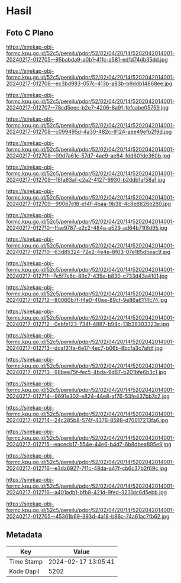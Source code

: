 # Hasil

## Foto C Plano

https://sirekap-obj-formc.kpu.go.id/52c5/pemilu/pdpr/52/02/04/20/14/5202042014001-20240217-012705--95babda9-a0b1-41fc-a581-ed1d74db35dd.jpg

https://sirekap-obj-formc.kpu.go.id/52c5/pemilu/pdpr/52/02/04/20/14/5202042014001-20240217-012706--ec3bd983-057c-413b-a83b-b9ddb14868ee.jpg

https://sirekap-obj-formc.kpu.go.id/52c5/pemilu/pdpr/52/02/04/20/14/5202042014001-20240217-012707--78cd5eec-b2e7-4206-8a91-fefcabe05759.jpg

https://sirekap-obj-formc.kpu.go.id/52c5/pemilu/pdpr/52/02/04/20/14/5202042014001-20240217-012708--c099495d-4a30-482c-9124-aee49efb2f9d.jpg

https://sirekap-obj-formc.kpu.go.id/52c5/pemilu/pdpr/52/02/04/20/14/5202042014001-20240217-012708--09d7a61c-57d7-4ae9-ae84-fdd601de360b.jpg

https://sirekap-obj-formc.kpu.go.id/52c5/pemilu/pdpr/52/02/04/20/14/5202042014001-20240217-012709--18fa63af-c2a2-4127-9930-b2ddb1af58a1.jpg

https://sirekap-obj-formc.kpu.go.id/52c5/pemilu/pdpr/52/02/04/20/14/5202042014001-20240217-012709--99067e18-e14f-4baa-9b38-4c8e6626e260.jpg

https://sirekap-obj-formc.kpu.go.id/52c5/pemilu/pdpr/52/02/04/20/14/5202042014001-20240217-012710--ffae9787-e2c2-484a-a529-ad64b71f8d95.jpg

https://sirekap-obj-formc.kpu.go.id/52c5/pemilu/pdpr/52/02/04/20/14/5202042014001-20240217-012710--63d85324-72e2-4e4e-8f03-07e185d5eac9.jpg

https://sirekap-obj-formc.kpu.go.id/52c5/pemilu/pdpr/52/02/04/20/14/5202042014001-20240217-012711--7e5f7e8c-89c7-435e-b830-c733d43a4101.jpg

https://sirekap-obj-formc.kpu.go.id/52c5/pemilu/pdpr/52/02/04/20/14/5202042014001-20240217-012712--80060b7f-f4e0-40ee-89cf-9e86a6114c74.jpg

https://sirekap-obj-formc.kpu.go.id/52c5/pemilu/pdpr/52/02/04/20/14/5202042014001-20240217-012712--0ebfe123-734f-4887-b94c-13b38303323e.jpg

https://sirekap-obj-formc.kpu.go.id/52c5/pemilu/pdpr/52/02/04/20/14/5202042014001-20240217-012713--dcaf31fa-6e17-4ec7-b06b-8bcfa3c7afdf.jpg

https://sirekap-obj-formc.kpu.go.id/52c5/pemilu/pdpr/52/02/04/20/14/5202042014001-20240217-012713--98bee75f-fec5-4bda-9d67-b201bfe6b3c1.jpg

https://sirekap-obj-formc.kpu.go.id/52c5/pemilu/pdpr/52/02/04/20/14/5202042014001-20240217-012714--9691e302-e824-44e8-af76-53fe437bb7c2.jpg

https://sirekap-obj-formc.kpu.go.id/52c5/pemilu/pdpr/52/02/04/20/14/5202042014001-20240217-012714--24c285b8-574f-4376-8598-d70617213fa6.jpg

https://sirekap-obj-formc.kpu.go.id/52c5/pemilu/pdpr/52/02/04/20/14/5202042014001-20240217-012715--eacecb17-554e-44e6-b4d7-6b8dbea895e9.jpg

https://sirekap-obj-formc.kpu.go.id/52c5/pemilu/pdpr/52/02/04/20/14/5202042014001-20240217-012716--e3da6927-7f1c-48da-a47f-cb6c37b2f69c.jpg

https://sirekap-obj-formc.kpu.go.id/52c5/pemilu/pdpr/52/02/04/20/14/5202042014001-20240217-012716--a401adb1-bfb8-421d-9fed-3231dc6d5ebb.jpg

https://sirekap-obj-formc.kpu.go.id/52c5/pemilu/pdpr/52/02/04/20/14/5202042014001-20240217-012705--45361b69-393d-4a18-b86c-74a61ac7fb62.jpg


## Metadata

| Key        | Value               |
| ---------- | ------------------- |
| Time Stamp | 2024-02-17 13:05:41 |
| Kode Dapil | 5202                |



